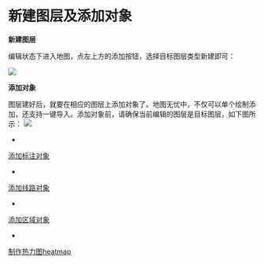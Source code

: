 # 新建图层及添加对象

**新建图层**

编辑状态下进入地图，点左上方的添加按钮，选择目标图层类型新建即可：

![](http://dituwuyou-gitbooks.oss-cn-beijing.aliyuncs.com/map%2Fpicture%2F11.7%2F2015-11-02_19-05-25.jpg)

**添加对象**

图层建好后，就要在相应的图层上添加对象了。地图无忧中，不仅可以单个绘制添加，还支持一键导入。添加对象前，请确保当前编辑的图层是目标图层，如下图所示：
![](http://pic.dituwuyou.com/map%2Fpicture%2F10.31%2Fcurlayer.jpg)

* 
[添加标注对象](http://help.dituwuyou.com/draw-map.html)

* 
[添加线路对象](http://help.dituwuyou.com/add-line.html)

* 
[添加区域对象](http://help.dituwuyou.com/draw-region.html)

* 
[制作热力图heatmap](http://help.dituwuyou.com/create-heatmap.html)


